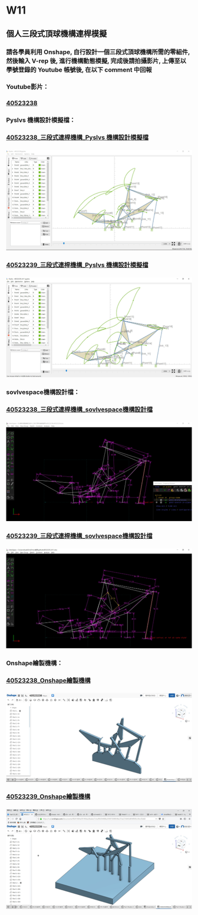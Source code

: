 # W11

## 個人三段式頂球機構連桿模擬

### 請各學員利用 Onshape, 自行設計一個三段式頂球機構所需的零組件, 然後輸入 V-rep 後, 進行機構動態模擬, 完成後請拍攝影片, 上傳至以學號登錄的 Youtube 帳號後, 在以下 comment 中回報

### Youtube影片：

### [40523238](https://www.youtube.com/watch?v=zuALpYC78xQ)  

### Pyslvs 機構設計模擬檔：

### [40523238\_三段式連桿機構\_Pyslvs 機構設計模擬檔](https://github.com/s40523238/cd2018/blob/master/40523238.pyslvs)

### ![](/assets/1529407308937.jpg)

### [    40523239\_三段式連桿機構\_Pyslvs 機構設計模擬檔](https://github.com/s40523239/cd_2018-team11/blob/master/40523239_W11.pyslvs)

### ![](/assets/W11_pyslvs.jpg)

### sovlvespace機構設計檔：

### [40523238\_三段式連桿機構\_sovlvespace機構設計檔](https://github.com/s40523238/cd2018/blob/master/40523238.slvs)

### ![](/assets/1529407528063.jpg)

### [    40523239\_三段式連桿機構\_sovlvespace機構設計檔](https://github.com/s40523239/cd_2018-team11/blob/master/40523239_W11.slvs)

### ![](/assets/W11_slvs.jpg)

### Onshape繪製機構：

### [40523238\_Onshape繪製機構](https://cad.onshape.com/documents/2e8c3210af4a65b289e3e02f/w/00e13fb0aa071a52ee5ffa70/e/f83ddd346bd06e3c31e3e9ad)

### ![](/assets/1529407619994.jpg)

### [ 40523239\_Onshape繪製機構](https://cad.onshape.com/documents/f0241464a59149da22babe31/w/89254408a359073048546e37/e/216443df54f585c30ccf3dd2)

### ![](/assets/W11_Onshape.jpg)



